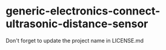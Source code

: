 # generic-electronics-connect-ultrasonic-distance-sensor

Don't forget to update the project name in LICENSE.md
